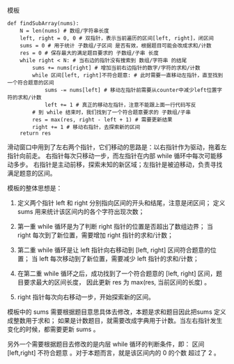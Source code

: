 模板
```
def findSubArray(nums):
    N = len(nums) # 数组/字符串长度
    left, right = 0, 0 # 双指针，表示当前遍历的区间[left, right]，闭区间
    sums = 0 # 用于统计 子数组/子区间 是否有效，根据题目可能会改成求和/计数
    res = 0 # 保存最大的满足题目要求的 子数组/子串 长度
    while right < N: # 当右边的指针没有搜索到 数组/字符串 的结尾
        sums += nums[right] # 增加当前右边指针的数字/字符的求和/计数
        while 区间[left, right]不符合题意: # 此时需要一直移动左指针，直至找到一个符合题意的区间
            sums -= nums[left] # 移动左指针前需要从counter中减少left位置字符的求和/计数
            left += 1 # 真正的移动左指针，注意不能跟上面一行代码写反
        # 到 while 结束时，我们找到了一个符合题意要求的 子数组/子串
        res = max(res, right - left + 1) # 需要更新结果
        right += 1 # 移动右指针，去探索新的区间
    return res
```

滑动窗口中用到了左右两个指针，它们移动的思路是：以右指针作为驱动，拖着左指针向前走。
右指针每次只移动一步，而左指针在内部 while 循环中每次可能移动多步。
右指针是主动前移，探索未知的新区域；左指针是被迫移动，负责寻找满足题意的区间。

模板的整体思想是：

1. 定义两个指针 left 和 right 分别指向区间的开头和结尾，注意是闭区间；
定义 sums 用来统计该区间内的各个字符出现次数；

2. 第一重 while 循环是为了判断 right 指针的位置是否超出了数组边界；
当 right 每次到了新位置，需要增加 right 指针的求和/计数；

3. 第二重 while 循环是让 left 指针向右移动到 [left, right] 区间符合题意的位置；
当 left 每次移动到了新位置，需要减少 left 指针的求和/计数；

4. 在第二重 while 循环之后，成功找到了一个符合题意的 [left, right] 区间，题目要求最大的区间长度，
因此更新 res 为 max(res, 当前区间的长度) 。

5. right 指针每次向右移动一步，开始探索新的区间。


模板中的 sums 需要根据题目意思具体去修改，本题是求和题目因此把sums 定义成整数用于求和；
如果是计数题目，就需要改成字典用于计数。当左右指针发生变化的时候，都需要更新 sums 。

另外一个需要根据题目去修改的是内层 while 循环的判断条件，即： 
区间 [left,right] 不符合题意 。对于本题而言，就是该区间内的 0 的个数 超过了 2 。